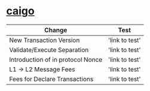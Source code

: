 # [caigo](https://github.com/dontpanicdao/caigo)

| Change                        | Test       |
| ----------------------------- | --------------------- |
| New Transaction Version | 'link to test' |
| Validate/Execute Separation | 'link to test' |
| Introduction of in protocol Nonce | 'link to test' |
| L1 -> L2 Message Fees | 'link to test' |
| Fees for Declare Transactions | 'link to test' |
